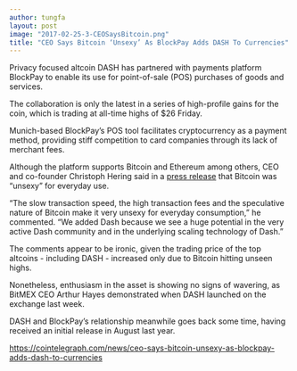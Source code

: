 ```yaml
---
author: tungfa
layout: post
image: "2017-02-25-3-CEOSaysBitcoin.png"
title: "CEO Says Bitcoin ‘Unsexy’ As BlockPay Adds DASH To Currencies"
---
```

Privacy focused altcoin DASH has partnered with payments platform BlockPay to enable its use for point-of-sale (POS) purchases of goods and services.

The collaboration is only the latest in a series of high-profile gains for the coin, which is trading at all-time highs of $26 Friday.

Munich-based BlockPay’s POS tool facilitates cryptocurrency as a payment method, providing stiff competition to card companies through its lack of merchant fees.

Although the platform supports Bitcoin and Ethereum among others, CEO and co-founder Christoph Hering said in a [press release](http://www.econotimes.com/Dash-teams-up-with-BlockPay-to-enable-point-of-sale-purchases-in-over-36-countries-557984) that Bitcoin was “unsexy” for everyday use.

“The slow transaction speed, the high transaction fees and the speculative nature of Bitcoin make it very unsexy for everyday consumption,” he commented. “We added Dash because we see a huge potential in the very active Dash community and in the underlying scaling technology of Dash.”

The comments appear to be ironic, given the trading price of the top altcoins - including DASH - increased only due to Bitcoin hitting unseen highs.

Nonetheless, enthusiasm in the asset is showing no signs of wavering, as BitMEX CEO Arthur Hayes demonstrated when DASH launched on the exchange last week.

DASH and BlockPay’s relationship meanwhile goes back some time, having received an initial release in August last year.

<https://cointelegraph.com/news/ceo-says-bitcoin-unsexy-as-blockpay-adds-dash-to-currencies>
